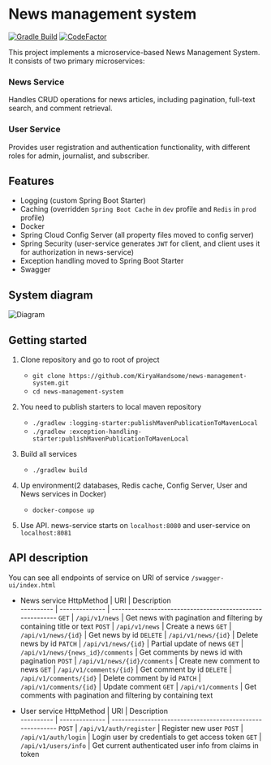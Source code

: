 # News management system

[![Gradle Build](https://github.com/KiryaHandsome/news-management-system/actions/workflows/build.yml/badge.svg?branch=main)](https://github.com/KiryaHandsome/news-management-system/actions/workflows/build.yml)
[![CodeFactor](https://www.codefactor.io/repository/github/kiryahandsome/news-management-system/badge)](https://www.codefactor.io/repository/github/kiryahandsome/news-management-system)

This project implements a microservice-based News Management System.
It consists of two primary microservices:

### News Service

Handles CRUD operations for news articles, including pagination,
full-text search, and comment retrieval.

### User Service

Provides user registration and authentication functionality,
with different roles for admin, journalist, and subscriber.

## Features

* Logging (custom Spring Boot Starter)
* Caching (overridden `Spring Boot Cache` in `dev` profile and `Redis` in `prod` profile)
* Docker
* Spring Cloud Config Server (all property files moved to config server)
* Spring Security (user-service generates `JWT` for client, and client uses it for authorization in news-service)
* Exception handling moved to Spring Boot Starter
* Swagger

## System diagram

![Diagram](https://gist.githubusercontent.com/KiryaHandsome/6edb35a4bf2f3c714f3ec393bf1e443c/raw/6573b224802be00be7af343a29c070e544f74e5c/diagram.png)

## Getting started

1. Clone repository and go to root of project
    * `git clone https://github.com/KiryaHandsome/news-management-system.git`
    * `cd news-management-system`

2. You need to publish starters to local maven repository
    * `./gradlew :logging-starter:publishMavenPublicationToMavenLocal`
    * `./gradlew :exception-handling-starter:publishMavenPublicationToMavenLocal`

3. Build all services
    * `./gradlew build`

4. Up environment(2 databases, Redis cache, Config Server, User and News services in Docker)
    * ```docker-compose up```

5. Use API. news-service starts on `localhost:8080` and user-service on `localhost:8081`

## API description

You can see all endpoints of service on URI of service ```/swagger-ui/index.html```

* News service
  HttpMethod | URI | Description                                               
  ---------- | -------------- | ---------------------------------------------------------
  `GET`      | `/api/v1/news` | Get news with pagination and filtering by containing title or text
  `POST`     | `/api/v1/news` | Create a news
  `GET`      | `/api/v1/news/{id}` | Get news by id
  `DELETE`   | `/api/v1/news/{id}` | Delete news by id
  `PATCH`    | `/api/v1/news/{id}` | Partial update of news
  `GET`      | `/api/v1/news/{news_id}/comments` | Get comments by news id with pagination
  `POST`     | `/api/v1/news/{id}/comments` | Create new comment to news
  `GET`      | `/api/v1/comments/{id}` | Get comment by id
  `DELETE`   | `/api/v1/comments/{id}` | Delete comment by id
  `PATCH`    | `/api/v1/comments/{id}` | Update comment
  `GET`      | `/api/v1/comments` | Get comments with pagination and filtering by containing text

* User service
  HttpMethod | URI | Description                                               
  ---------- | -------------- | ---------------------------------------------------------
  `POST`     | `/api/v1/auth/register` | Register new user
  `POST`     | `/api/v1/auth/login` | Login user by credentials to get access token
  `GET`      | `/api/v1/users/info` | Get current authenticated user info from claims in token

